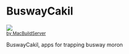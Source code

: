 BuswayCakil
===========

<!-- MacBuildServer Install Button -->
<div class="macbuildserver-block">
    <a class="macbuildserver-button" href="http://macbuildserver.com/project/github/build/?xcode_project=BuswayTrap.xcodeproj&amp;target=BuswayTrap&amp;repo_url=git%3A%2F%2Fgithub.com%2Fthunderdomes%2FBuswayCakil.git&amp;build_conf=Release" target="_blank"><img src="http://com.macbuildserver.github.s3-website-us-east-1.amazonaws.com/button_up.png"/></a><br/><sup><a href="http://macbuildserver.com/github/opensource/" target="_blank">by MacBuildServer</a></sup>
</div>
<!-- MacBuildServer Install Button -->

BuswayCakil, apps for trapping busway moron
